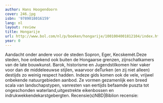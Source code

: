 ```yaml
---
author: Hans Hoogendoorn
cover: 246.jpg
isbn: '9789018016159'
lang: nl
layout: review
title: Hongarije
url: http://www.bol.com/nl/p/boeken/hongarije/1001004001812104/index.html
year: 0
---
```

Aandacht onder andere voor de steden Sopron, Eger, Kecskemét.Deze steden, hoe onbekend ook buiten de Hongaarse grenzen, zijnschatkamers van de late bouwkunst. Barok, historisme en Jugendstilkomen hier vaker voor dan de middeleeuwse stijlen, waarvoor deTurken (en zij niet alleen) destijds zo weinig respect hadden. Indeze gids komen ook de vele, vrijwel onbekende natuurgebieden aanbod. Ze vormen gezamenlijk een breed scala van landschapstypen, vanresten van eertijds befaamde puszta tot ongeschonden waterland,uitgestrekte eikenbossen en indrukwekkendekarstgebergten.
Recensie(s)NBD|Biblion recensie:
